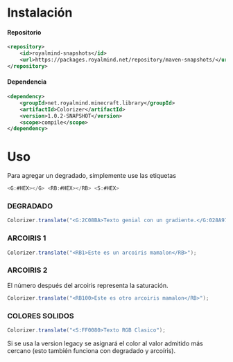 # Instalación

#### Repositorio
```xml
<repository>
    <id>royalmind-snapshots</id>
    <url>https://packages.royalmind.net/repository/maven-snapshots/</url>
</repository>
```

#### Dependencia
```xml
<dependency>
    <groupId>net.royalmind.minecraft.library</groupId>
    <artifactId>Colorizer</artifactId>
    <version>1.0.2-SNAPSHOT</version>
    <scope>compile</scope>
</dependency>
```

# Uso
Para agregar un degradado, simplemente use las etiquetas 
```java
<G:#HEX></G> <RB:#HEX></RB> <S:#HEX>
```

### DEGRADADO
```java
Colorizer.translate("<G:2C08BA>Texto genial con un gradiente.</G:028A97>");
```
### ARCOIRIS 1
```java
Colorizer.translate("<RB1>Este es un arcoiris mamalon</RB>");
```
### ARCOIRIS 2
El número después del arcoiris representa la saturación.
```java
Colorizer.translate("<RB100>Este es otro arcoiris mamalon</RB>");
```
### COLORES SOLIDOS
```java
Colorizer.translate("<S:FF0080>Texto RGB Clasico");
```

Si se usa la version legacy se asignará el color al valor admitido más cercano (esto también funciona con degradado y arcoíris).
